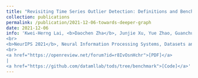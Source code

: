```yaml
---
title: "Revisiting Time Series Outlier Detection: Definitions and Benchmarks"
collection: publications
permalink: /publication/2021-12-06-towards-deeper-graph
date: 2021-12-06
info: 'Kwei-Herng Lai, <b>Daochen Zha</b>, Junjie Xu, Yue Zhao, Guanchu Wang, Xia Hu
<br>
<b>NeurIPS 2021</b>, Neural Information Processing Systems, Datasets and Benchmarks Track
<br>
<a href="https://openreview.net/forum?id=r8IvOsnHchr">[PDF]</a>
|
<a href="https://github.com/datamllab/tods/tree/benchmark">[Code]</a>'
---
```

